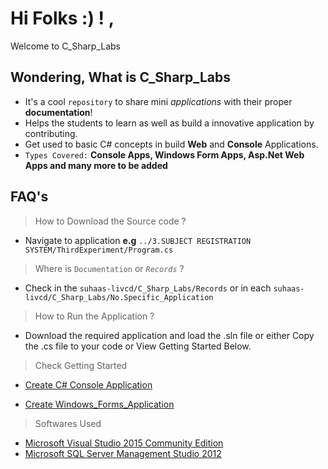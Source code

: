 # Hi Folks :) ! , 
Welcome to C_Sharp_Labs

## Wondering, What is C_Sharp_Labs
- It's a cool `repository` to share mini *applications* with their proper **documentation**!
- Helps the students to learn as well as build a innovative application by contributing.
- Get used to basic C# concepts in build **Web** and **Console** Applications.
- `Types Covered:` **Console Apps, Windows Form Apps, Asp.Net Web Apps and many more to be added**

## FAQ's
> How to Download the Source code ?
- Navigate to application **e.g**  `../3.SUBJECT REGISTRATION SYSTEM/ThirdExperiment/Program.cs`
> Where is `Documentation` or *`Records`* ?
- Check in the `suhaas-livcd/C_Sharp_Labs/Records` or in each `suhaas-livcd/C_Sharp_Labs/No.Specific_Application`
> How to Run the Application ?
- Download the required application and load the .sln file or either Copy the .cs file to your code or View Getting Started Below.
> Check Getting Started 
- [Create C# Console Application](https://msdn.microsoft.com/en-IN/library/0wc2kk78(v=vs.90).aspx)
* [Create Windows_Forms_Application](https://msdn.microsoft.com/en-us/library/dd492132.aspx)
> Softwares Used
- [Microsoft Visual Studio 2015 Community Edition](https://www.microsoft.com/en-in/download/details.aspx?id=48146)
- [Microsoft SQL Server Management Studio 2012](https://www.microsoft.com/en-in/download/details.aspx?id=29062)
